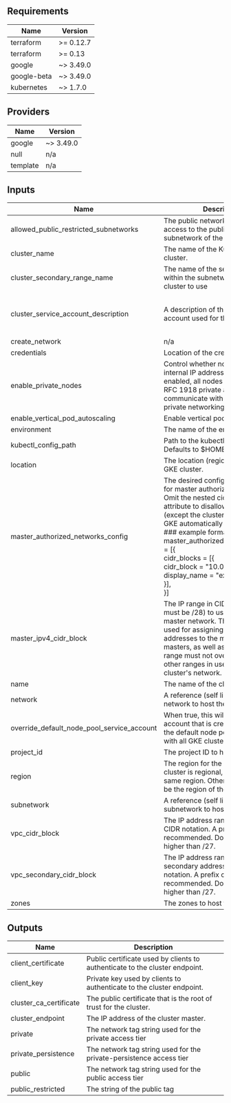 ## Requirements

| Name | Version |
|------|---------|
| terraform | >= 0.12.7 |
| terraform | >= 0.13 |
| google | ~> 3.49.0 |
| google-beta | ~> 3.49.0 |
| kubernetes | ~> 1.7.0 |

## Providers

| Name | Version |
|------|---------|
| google | ~> 3.49.0 |
| null | n/a |
| template | n/a |

## Inputs

| Name | Description | Type | Default | Required |
|------|-------------|------|---------|:--------:|
| allowed\_public\_restricted\_subnetworks | The public networks that is allowed access to the public\_restricted subnetwork of the network | `list(string)` | `[]` | no |
| cluster\_name | The name of the Kubernetes cluster. | `string` | n/a | yes |
| cluster\_secondary\_range\_name | The name of the secondary range within the subnetwork for the cluster to use | `string` | `""` | no |
| cluster\_service\_account\_description | A description of the custom service account used for the GKE cluster. | `string` | `"Example GKE Cluster Service Account managed by Terraform"` | no |
| create\_network | n/a | `bool` | `true` | no |
| credentials | Location of the credentials keyfile. | `string` | n/a | yes |
| enable\_private\_nodes | Control whether nodes have internal IP addresses only. If enabled, all nodes are given only RFC 1918 private addresses and communicate with the master via private networking. | `bool` | `false` | no |
| enable\_vertical\_pod\_autoscaling | Enable vertical pod autoscaling | `string` | `true` | no |
| environment | The name of the environment. | `string` | n/a | yes |
| kubectl\_config\_path | Path to the kubectl config file. Defaults to $HOME/.kube/config | `string` | `""` | no |
| location | The location (region or zone) of the GKE cluster. | `string` | n/a | yes |
| master\_authorized\_networks\_config | The desired configuration options for master authorized networks. Omit the nested cidr\_blocks attribute to disallow external access (except the cluster node IPs, which GKE automatically whitelists)<br>  ### example format ###<br>  master\_authorized\_networks\_config = [{<br>    cidr\_blocks = [{<br>      cidr\_block   = "10.0.0.0/8"<br>      display\_name = "example\_network"<br>    }],<br>  }] | `list(any)` | `[]` | no |
| master\_ipv4\_cidr\_block | The IP range in CIDR notation (size must be /28) to use for the hosted master network. This range will be used for assigning internal IP addresses to the master or set of masters, as well as the ILB VIP. This range must not overlap with any other ranges in use within the cluster's network. | `string` | `"10.5.0.0/28"` | no |
| name | The name of the cluster. | `string` | n/a | yes |
| network | A reference (self link) to the VPC network to host the cluster in | `string` | `""` | no |
| override\_default\_node\_pool\_service\_account | When true, this will use the service account that is created for use with the default node pool that comes with all GKE clusters | `bool` | `false` | no |
| project\_id | The project ID to host the cluster in. | `string` | n/a | yes |
| region | The region for the network. If the cluster is regional, this must be the same region. Otherwise, it should be the region of the zone. | `string` | n/a | yes |
| subnetwork | A reference (self link) to the subnetwork to host the cluster in | `string` | `""` | no |
| vpc\_cidr\_block | The IP address range of the VPC in CIDR notation. A prefix of /16 is recommended. Do not use a prefix higher than /27. | `string` | `"10.3.0.0/16"` | no |
| vpc\_secondary\_cidr\_block | The IP address range of the VPC's secondary address range in CIDR notation. A prefix of /16 is recommended. Do not use a prefix higher than /27. | `string` | `"10.4.0.0/16"` | no |
| zones | The zones to host the cluster in. | `list(string)` | n/a | yes |

## Outputs

| Name | Description |
|------|-------------|
| client\_certificate | Public certificate used by clients to authenticate to the cluster endpoint. |
| client\_key | Private key used by clients to authenticate to the cluster endpoint. |
| cluster\_ca\_certificate | The public certificate that is the root of trust for the cluster. |
| cluster\_endpoint | The IP address of the cluster master. |
| private | The network tag string used for the private access tier |
| private\_persistence | The network tag string used for the private-persistence access tier |
| public | The network tag string used for the public access tier |
| public\_restricted | The string of the public tag |
